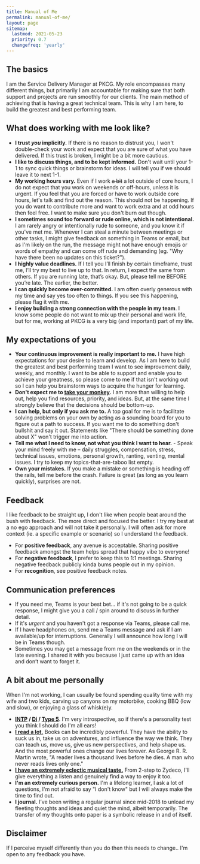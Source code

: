 ```yaml
---
title: Manual of Me
permalink: manual-of-me/
layout: page
sitemap:
  lastmod: 2021-05-23
  priority: 0.7
  changefreq: 'yearly'
---
```

## The basics

I am the Service Delivery Manager at PKCG. My role encompasses many different things, but primarily I am accountable for making sure that both support and projects are run smoothly for our clients. The main method of achieving that is having a great technical team. This is why I am here, to build the greatest and best performing team.

## What does working with me look like?

- **I trust _you_ implicitly.** If there is no reason to distrust you, I won't double-check your work and expect that you are sure of what you have delivered. If this trust is broken, I might be a bit more cautious.
- **I like to discuss things, and to be kept informed.** Don't wait until your 1-1 to sync quick things or brainstorm for ideas. I will tell you if we should leave it to next 1-1.
- **My working hours vary.** Even if I work ~~a bit~~ a lot outside of core hours, I do not expect that you work on weekends or off-hours, unless it is urgent. If you feel that you are forced or have to work outside core hours, let's talk and find out the reason. This should not be happening. If you do want to contribute more and want to work extra and at odd hours then feel free. I want to make sure you don't burn out though.
- **I sometimes sound too forward or rude online, which is not intentional.** I am rarely angry or intentionally rude to someone, and you know it if you've met me. Whenever I can steal a minute between meetings or other tasks, I might give feedback on something in Teams or email, but as I'm likely on the run, the message might not have enough emojis or words of empathy and can come off rude and demanding (eg. "Why have there been no updates on this ticket?").
- **I highly value deadlines.** If I tell you I’ll finish by certain timeframe, trust me, I’ll try my best to live up to that. In return, I expect the same from others. If you are running late, that’s okay. But, please tell me BEFORE you’re late. The earlier, the better.
- **I can quickly become over-committed.** I am often overly generous with my time and say yes too often to things. If you see this happening, please flag it with me.
- **I enjoy building a strong connection with the people in my team**. I know some people do not want to mix up their personal and work life, but for me, working at PKCG is a very big (and important) part of my life.

## My expectations of you

- **Your continuous improvement is really important to me.** I have high expectations for your desire to learn and develop. As I am here to build the greatest and best performing team I want to see improvement daily, weekly, and monthly. I want to be able to support and enable you to achieve your greatness, so please come to me if that isn't working out so I can help you brainstorm ways to acquire the hunger for learning.
- **Don't expect me to [take your monkey](https://hbr.org/1999/11/management-time-whos-got-the-monkey).** I am more than willing to help out, help you find resources, priority, and ideas. But, at the same time I strongly believe that the decisions should be bottom-up.
- **I can help, but only if you ask me to.** A top goal for me is to facilitate solving problems on your own by acting as a sounding board for you to figure out a path to success. If you want me to do something don't bullshit and say it out. Statements like "There should be something done about X" won't trigger me into action.
- **Tell me what I need to know, not what you think I want to hear.** - Speak your mind freely with me – daily struggles, compensation, stress, technical issues, emotions, personal growth, ranting, venting, mental issues. I try to keep my topics-that-are-taboo list empty.
- **Own your mistakes.** If you make a mistake or something is heading off the rails, tell me before the crash. Failure is great (as long as you learn quickly), surprises are not.

## Feedback

I like feedback to be straight up, I don't like when people beat around the bush with feedback. The more direct and focused the better. I try my best at a no ego approach and will not take it personally. I will often ask for more context (ie. a specific example or scenario) so I understand the feedback.

- For **positive feedback**, any avenue is acceptable. Sharing positive feedback amongst the team helps spread that happy vibe to everyone!
- For **negative feedback**, I prefer to keep this to 1:1 meetings. Sharing negative feedback publicly kinda bums people out in my opinion.
- For **recognition**, see positive feedback notes.

## Communication preferences

- If you need me, Teams is your best bet... if it's not going to be a quick response, I might give you a call / spin around to discuss in further detail.
- If it's _urgent_ and you haven't got a response via Teams, please call me.
- If I have headphones on, send me a Teams message and ask if I am available/up for interruptions. Generally I will announce how long I will be in Teams though.
- Sometimes you may get a message from me on the weekends or in the late evening. I shared it with you because I just came up with an idea and don’t want to forget it.

## A bit about me personally

When I'm not working, I can usually be found spending quality time with my wife and two kids, carving up canyons on my motorbike, cooking BBQ (low and slow), or enjoying a glass of whisk(e)y.

- **[INTP](https://www.16personalities.com/intp-personality) / [Di](https://www.crystalknows.com/disc/di-personality-type) / [Type 5](https://www.enneagraminstitute.com/type-5)**. I'm very introspective, so if there's a personality test you think I should do I'm all ears!
- [**I read a lot.**](https://www.goodreads.com/user/show/84711341-timothy-neilen) Books can be incredibly powerful. They have the ability to suck us in, take us on adventures, and influence the way we think. They can teach us, move us, give us new perspectives, and help shape us. And the most powerful ones change our lives forever. As George R. R. Martin wrote, "A reader lives a thousand lives before he dies. A man who never reads lives only one."
- [**I have an extremely eclectic musical taste.**](https://www.last.fm/user/tneilen) From 2-step to Zydeco, I'll give everything a listen and genuinely find a way to enjoy it too.
- **I'm an extremely curious person.** I'm a lifelong learner, I ask a lot of questions, I'm not afraid to say "I don't know" but I will always make the time to find out.
- **I journal.** I’ve been writing a regular journal since mid-2018 to unload my fleeting thoughts and ideas and quiet the mind, albeit temporarily. The transfer of my thoughts onto paper is a symbolic release in and of itself.

## Disclaimer

If I perceive myself differently than you do then this needs to change.. I'm open to any feedback you have.
